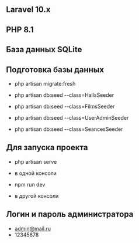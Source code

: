 ## Laravel 10.x

## PHP 8.1

## База данных SQLite

## Подготовка базы данных
- php artisan migrate:fresh

- php artisan db:seed --class=HallsSeeder
- php artisan db:seed --class=FilmsSeeder
- php artisan db:seed --class=UserAdminSeeder
- php artisan db:seed --class=SeancesSeeder

## Для запуска проекта
- php artisan serve
- в одной консоли

- npm run dev
- в другой консоли

## Логин и пароль администратора
- admin@mail.ru
- 12345678
